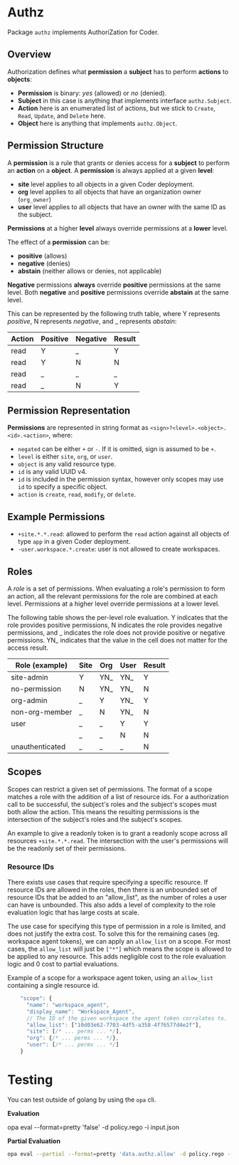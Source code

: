 # Authz

Package `authz` implements AuthoriZation for Coder.

## Overview

Authorization defines what **permission** a **subject** has to perform **actions** to **objects**:

- **Permission** is binary: _yes_ (allowed) or _no_ (denied).
- **Subject** in this case is anything that implements interface `authz.Subject`.
- **Action** here is an enumerated list of actions, but we stick to `Create`, `Read`, `Update`, and `Delete` here.
- **Object** here is anything that implements `authz.Object`.

## Permission Structure

A **permission** is a rule that grants or denies access for a **subject** to perform an **action** on a **object**.
A **permission** is always applied at a given **level**:

- **site** level applies to all objects in a given Coder deployment.
- **org** level applies to all objects that have an organization owner (`org_owner`)
- **user** level applies to all objects that have an owner with the same ID as the subject.

**Permissions** at a higher **level** always override permissions at a **lower** level.

The effect of a **permission** can be:

- **positive** (allows)
- **negative** (denies)
- **abstain** (neither allows or denies, not applicable)

**Negative** permissions **always** override **positive** permissions at the same level.
Both **negative** and **positive** permissions override **abstain** at the same level.

This can be represented by the following truth table, where Y represents _positive_, N represents _negative_, and \_ represents _abstain_:

| Action | Positive | Negative | Result |
| ------ | -------- | -------- | ------ |
| read   | Y        | \_       | Y      |
| read   | Y        | N        | N      |
| read   | \_       | \_       | \_     |
| read   | \_       | N        | Y      |

## Permission Representation

**Permissions** are represented in string format as `<sign>?<level>.<object>.<id>.<action>`, where:

- `negated` can be either `+` or `-`. If it is omitted, sign is assumed to be `+`.
- `level` is either `site`, `org`, or `user`.
- `object` is any valid resource type.
- `id` is any valid UUID v4.
 - `id` is included in the permission syntax, however only scopes may use `id` to specify a specific object.
- `action` is `create`, `read`, `modify`, or `delete`.

## Example Permissions

- `+site.*.*.read`: allowed to perform the `read` action against all objects of type `app` in a given Coder deployment.
- `-user.workspace.*.create`: user is not allowed to create workspaces.

## Roles

A _role_ is a set of permissions. When evaluating a role's permission to form an action, all the relevant permissions for the role are combined at each level. Permissions at a higher level override permissions at a lower level.

The following table shows the per-level role evaluation.
Y indicates that the role provides positive permissions, N indicates the role provides negative permissions, and _ indicates the role does not provide positive or negative permissions. YN_ indicates that the value in the cell does not matter for the access result.

| Role (example)  | Site | Org  | User | Result |
| --------------- | ---- | ---- | ---- | ------ |
| site-admin      | Y    | YN\_ | YN\_ | Y      |
| no-permission   | N    | YN\_ | YN\_ | N      |
| org-admin       | \_   | Y    | YN\_ | Y      |
| non-org-member  | \_   | N    | YN\_ | N      |
| user            | \_   | \_   | Y    | Y      |
|                 | \_   | \_   | N    | N      |
| unauthenticated | \_   | \_   | \_   | N      |

## Scopes

Scopes can restrict a given set of permissions. The format of a scope matches a role with the addition of a list of resource ids. For a authorization call to be successful, the subject's roles and the subject's scopes must both allow the action. This means the resulting permissions is the intersection of the subject's roles and the subject's scopes.

An example to give a readonly token is to grant a readonly scope across all resources `+site.*.*.read`. The intersection with the user's permissions will be the readonly set of their permissions.


### Resource IDs

There exists use cases that require specifying a specific resource. If resource IDs are allowed in the roles, then there is
an unbounded set of resource IDs that be added to an "allow_list", as the number of roles a user can have is unbounded. This also adds a level of complexity to the role evaluation logic that has large costs at scale.

The use case for specifying this type of permission in a role is limited, and does not justify the extra cost. To solve this for the remaining cases (eg. workspace agent tokens), we can apply an `allow_list` on a scope. For most cases, the `allow_list` will just be `["*"]` which means the scope is allowed to be applied to any resource. This adds negligible cost to the role evaluation logic and 0 cost to partial evaluations.

Example of a scope for a workspace agent token, using an `allow_list` containing a single resource id.
```javascript
    "scope": {
      "name": "workspace_agent",
      "display_name": "Workspace_Agent",
      // The ID of the given workspace the agent token corrolates to.
      "allow_list": ["10d03e62-7703-4df5-a358-4f76577d4e2f"],
      "site": [/* ... perms ... */],
      "org": {/* ... perms ... */},
      "user": [/* ... perms ... */]
    }
```

# Testing

You can test outside of golang by using the `opa` cli.

**Evaluation**

opa eval --format=pretty 'false' -d policy.rego -i input.json

**Partial Evaluation**

```bash
opa eval --partial --format=pretty 'data.authz.allow' -d policy.rego --unknowns input.object.owner --unknowns input.object.org_owner --unknowns input.object.acl_user_list --unknowns input.object.acl_group_list -i input.json
```
